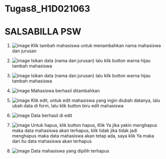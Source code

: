 # Tugas8_H1D021063

# SALSABILLA PSW

1. ![image](https://github.com/user-attachments/assets/d5a65db9-d998-4938-9475-131823b771fc)
   Klik tambah mahasiswa untuk menambahkan nama mahasiswa dan jurusan
   
3. ![image](https://github.com/user-attachments/assets/17bcb78e-dd79-40fc-83b4-e8e2b6a63b23)
   Isikan data (nama dan jurusan) lalu klik button warna hijau tambah mahasiswa

4. ![image](https://github.com/user-attachments/assets/1e633e3e-04f8-428c-ac7e-2c3af017fb58)
   Isikan data (nama dan jurusan) lalu klik button warna hijau tambah mahasiswa

5. ![image](https://github.com/user-attachments/assets/c6905c40-0bc1-42dc-9cd8-de716e73130c)
   Mahasiswa berhasil ditambahkan

6. ![image](https://github.com/user-attachments/assets/3e953f9b-b05e-4239-81a1-51c3f8ff308d)
   Klik edit, untuk edit mahasiswa yang ingin diubah datanya, lalu ubah data di form, lalu klik button biru edit mahasiswa

7. ![image](https://github.com/user-attachments/assets/836eb308-cf52-440c-b5fd-785d687fd3b2)
   Data berhasil di edit 

8. ![image](https://github.com/user-attachments/assets/fa406102-19fb-40d1-a021-ded75bb5ff1f)
   Untuk hapus, klik button hapus, Klik Ya jika yakin menghapus maka data mahasiswa akan terhapus, klik tidak jika tidak jadi menghapus maka data mahasiswa akan tetap ada, saya klik Ya maka dari itu data mahasiswa akan terhapus

9. ![image](https://github.com/user-attachments/assets/3b99c744-cb24-45b9-8490-c4ba3fec3da0)
   Data mahasiswa yang dipilih terhapus
